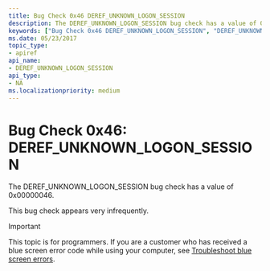 ```yaml
---
title: Bug Check 0x46 DEREF_UNKNOWN_LOGON_SESSION
description: The DEREF_UNKNOWN_LOGON_SESSION bug check has a value of 0x00000046.This bug check appears very infrequently.
keywords: ["Bug Check 0x46 DEREF_UNKNOWN_LOGON_SESSION", "DEREF_UNKNOWN_LOGON_SESSION"]
ms.date: 05/23/2017
topic_type:
- apiref
api_name:
- DEREF_UNKNOWN_LOGON_SESSION
api_type:
- NA
ms.localizationpriority: medium
---
```


# Bug Check 0x46: DEREF\_UNKNOWN\_LOGON\_SESSION


The DEREF\_UNKNOWN\_LOGON\_SESSION bug check has a value of 0x00000046.

This bug check appears very infrequently.

> [!IMPORTANT]
> This topic is for programmers. If you are a customer who has received a blue screen error code while using your computer, see [Troubleshoot blue screen errors](https://www.windows.com/stopcode).


 

 




